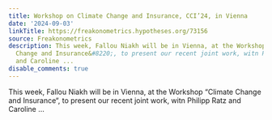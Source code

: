 ```yaml
---
title: Workshop on Climate Change and Insurance, CCI’24, in Vienna
date: '2024-09-03'
linkTitle: https://freakonometrics.hypotheses.org/73156
source: Freakonometrics
description: This week, Fallou Niakh will be in Vienna, at the Workshop &#8220;Climate
  Change and Insurance&#8220;, to present our recent joint work, witn Philipp Ratz
  and Caroline ...
disable_comments: true
---
```

This week, Fallou Niakh will be in Vienna, at the Workshop &#8220;Climate Change and Insurance&#8220;, to present our recent joint work, witn Philipp Ratz and Caroline ...